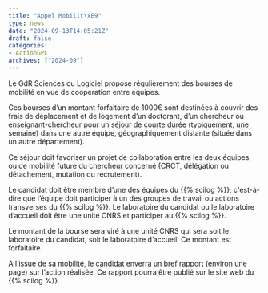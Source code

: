 ```yaml
---
title: "Appel Mobilit\xE9"
type: news
date: "2024-09-13T14:05:21Z"
draft: false
categories:
- ActionGPL
archives: ["2024-09"]
---
```


Le GdR Sciences du Logiciel propose régulièrement des bourses de mobilité en vue de coopération entre équipes.

Ces bourses d’un montant forfaitaire de 1000€ sont destinées à couvrir des frais de déplacement et de logement d’un doctorant, d’un chercheur ou enseignant-chercheur pour un séjour de courte durée (typiquement, une semaine) dans une autre équipe, géographiquement distante (située dans un autre département).

Ce séjour doit favoriser un projet de collaboration entre les deux équipes, ou de mobilité future du chercheur concerné (CRCT, délégation ou détachement, mutation ou recrutement).

Le candidat doit être membre d’une des équipes du {{% scilog %}}, c'est-à-dire que l’équipe doit participer à un des groupes de travail ou actions transverses du {{% scilog %}}. Le laboratoire du candidat ou le laboratoire d’accueil doit être une unité CNRS et participer au {{% scilog %}}.

Le montant de la bourse sera viré à une unité CNRS qui sera soit le laboratoire du candidat, soit le laboratoire d’accueil. Ce montant est forfaitaire.

A l’issue de sa mobilité, le candidat enverra un bref rapport (environ une page) sur l’action réalisée. Ce rapport pourra être publié sur le site web du {{% scilog %}}.
